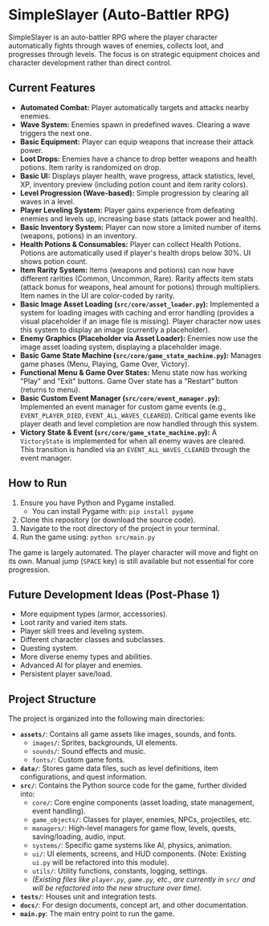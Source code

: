 # SimpleSlayer (Auto-Battler RPG)

SimpleSlayer is an auto-battler RPG where the player character automatically fights through waves of enemies, collects loot, and progresses through levels. The focus is on strategic equipment choices and character development rather than direct control.

## Current Features

*   **Automated Combat:** Player automatically targets and attacks nearby enemies.
*   **Wave System:** Enemies spawn in predefined waves. Clearing a wave triggers the next one.
*   **Basic Equipment:** Player can equip weapons that increase their attack power.
*   **Loot Drops:** Enemies have a chance to drop better weapons and health potions. Item rarity is randomized on drop.
*   **Basic UI:** Displays player health, wave progress, attack statistics, level, XP, inventory preview (including potion count and item rarity colors).
*   **Level Progression (Wave-based):** Simple progression by clearing all waves in a level.
*   **Player Leveling System:** Player gains experience from defeating enemies and levels up, increasing base stats (attack power and health).
*   **Basic Inventory System:** Player can now store a limited number of items (weapons, potions) in an inventory.
*   **Health Potions & Consumables:** Player can collect Health Potions. Potions are automatically used if player's health drops below 30%. UI shows potion count.
*   **Item Rarity System:** Items (weapons and potions) can now have different rarities (Common, Uncommon, Rare). Rarity affects item stats (attack bonus for weapons, heal amount for potions) through multipliers. Item names in the UI are color-coded by rarity.
*   **Basic Image Asset Loading (`src/core/asset_loader.py`):** Implemented a system for loading images with caching and error handling (provides a visual placeholder if an image file is missing). Player character now uses this system to display an image (currently a placeholder).
*   **Enemy Graphics (Placeholder via Asset Loader):** Enemies now use the image asset loading system, displaying a placeholder image.
*   **Basic Game State Machine (`src/core/game_state_machine.py`):** Manages game phases (Menu, Playing, Game Over, Victory).
*   **Functional Menu & Game Over States:** Menu state now has working "Play" and "Exit" buttons. Game Over state has a "Restart" button (returns to menu).
*   **Basic Custom Event Manager (`src/core/event_manager.py`):** Implemented an event manager for custom game events (e.g., `EVENT_PLAYER_DIED`, `EVENT_ALL_WAVES_CLEARED`). Critical game events like player death and level completion are now handled through this system.
*   **Victory State & Event (`src/core/game_state_machine.py`):** A `VictoryState` is implemented for when all enemy waves are cleared. This transition is handled via an `EVENT_ALL_WAVES_CLEARED` through the event manager.

## How to Run

1.  Ensure you have Python and Pygame installed.
    *   You can install Pygame with: `pip install pygame`
2.  Clone this repository (or download the source code).
3.  Navigate to the root directory of the project in your terminal.
4.  Run the game using: `python src/main.py`

The game is largely automated. The player character will move and fight on its own. Manual jump (`SPACE` key) is still available but not essential for core progression.

## Future Development Ideas (Post-Phase 1)

*   More equipment types (armor, accessories).
*   Loot rarity and varied item stats.
*   Player skill trees and leveling system.
*   Different character classes and subclasses.
*   Questing system.
*   More diverse enemy types and abilities.
*   Advanced AI for player and enemies.
*   Persistent player save/load.

## Project Structure

The project is organized into the following main directories:

*   **`assets/`**: Contains all game assets like images, sounds, and fonts.
    *   `images/`: Sprites, backgrounds, UI elements.
    *   `sounds/`: Sound effects and music.
    *   `fonts/`: Custom game fonts.
*   **`data/`**: Stores game data files, such as level definitions, item configurations, and quest information.
*   **`src/`**: Contains the Python source code for the game, further divided into:
    *   `core/`: Core engine components (asset loading, state management, event handling).
    *   `game_objects/`: Classes for player, enemies, NPCs, projectiles, etc.
    *   `managers/`: High-level managers for game flow, levels, quests, saving/loading, audio, input.
    *   `systems/`: Specific game systems like AI, physics, animation.
    *   `ui/`: UI elements, screens, and HUD components. (Note: Existing `ui.py` will be refactored into this module).
    *   `utils/`: Utility functions, constants, logging, settings.
    *   *(Existing files like `player.py`, `game.py`, etc., are currently in `src/` and will be refactored into the new structure over time).*
*   **`tests/`**: Houses unit and integration tests.
*   **`docs/`**: For design documents, concept art, and other documentation.
*   **`main.py`**: The main entry point to run the game.
```
